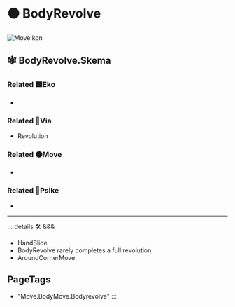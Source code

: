 # 🟠 <move>BodyRevolve</move>

![MoveIkon](/Move/Move_Ikon.png)

## 🕸 BodyRevolve.Skema

### Related 🟩<eko>Eko</eko>

-

### Related 🔻<via>Via</via>

- Revolution

### Related 🟠<move>Move</move>

-

### Related 💜<psike>Psike</psike>

-

---

<!-- =================================================== -->
<!-- =================================================== -->
<!-- =================================================== -->
<!-- =================================================== -->
<!-- =================================================== -->
::: details 🛠 <dev>&&&</dev>

- HandSlide
- BodyRevolve rarely completes a full revolution
- AroundCornerMove

<h2>PageTags</h2>

- "Move.BodyMove.Bodyrevolve"
:::
